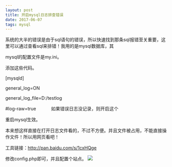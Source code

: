 ```yaml
---
layout: post
title: 开启mysql日志排查错误
date: 2017-06-07 
tags: mysql   
---
```


系统的大半的错误是由于sql语句的错误，所以快速找到那条sql报错至关重要，这里可以通过查看sql来排错！我用的是mysql数据库，其

mysql的配置文件是my.ini。

添加这些代码。

[mysqld]

general_log=ON

general_log_file=D:/testlog

#log-raw=true            如果错误日志没记录，则开启这个

重启mysql生效。

本来想这样直接在打开日志文件看的，不过不方便。并且文件被占用，不能直接操作文件！所以用网页看吧！

工具链接：http://pan.baidu.com/s/1cxHQge

修改config.php即可，并且配置个站点。
![](https://img.chunpat.cn/FteLS27Ds9P0DoE9LWoLcNY1VC5R)







